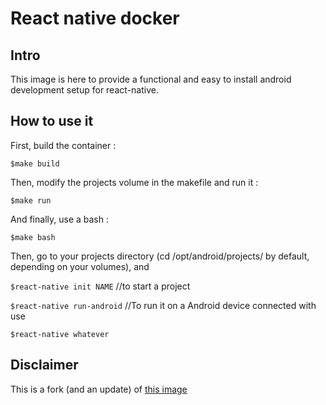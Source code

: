 # React native docker

## Intro
This image is here to provide a functional and easy to install android development setup for react-native.

## How to use it

First, build the container :

```$make build```


Then, modify the projects volume in the makefile and run it : 

```$make run```


And finally, use a bash :

```$make bash```


Then, go to your projects directory (cd /opt/android/projects/ by default, depending on your volumes), and

```$react-native init NAME``` //to start a project

```$react-native run-android``` //To run it on a Android device connected with use

```$react-native whatever```


## Disclaimer

This is a fork (and an update) of [this image](https://github.com/edy/docker-react-native)